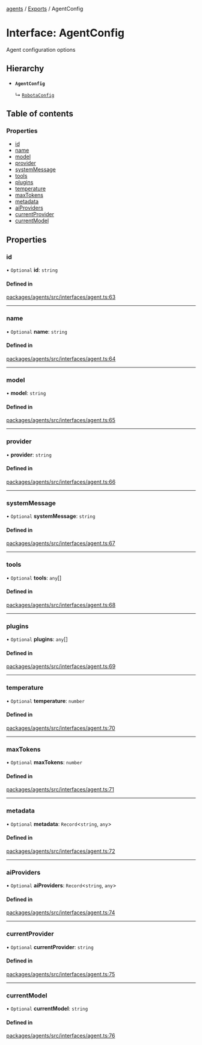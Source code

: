 <!-- 
 ⚠️  AUTO-GENERATED FILE - DO NOT EDIT MANUALLY
 This file is automatically generated by scripts/docs-generator.js
 To make changes, edit the source TypeScript files or update the generator script
-->

[agents](../../) / [Exports](../modules) / AgentConfig

# Interface: AgentConfig

Agent configuration options

## Hierarchy

- **`AgentConfig`**

  ↳ [`RobotaConfig`](RobotaConfig)

## Table of contents

### Properties

- [id](AgentConfig#id)
- [name](AgentConfig#name)
- [model](AgentConfig#model)
- [provider](AgentConfig#provider)
- [systemMessage](AgentConfig#systemmessage)
- [tools](AgentConfig#tools)
- [plugins](AgentConfig#plugins)
- [temperature](AgentConfig#temperature)
- [maxTokens](AgentConfig#maxtokens)
- [metadata](AgentConfig#metadata)
- [aiProviders](AgentConfig#aiproviders)
- [currentProvider](AgentConfig#currentprovider)
- [currentModel](AgentConfig#currentmodel)

## Properties

### id

• `Optional` **id**: `string`

#### Defined in

[packages/agents/src/interfaces/agent.ts:63](https://github.com/woojubb/robota/blob/411e4a15f65b96ceeb9a966ecfd26b5a6b3b568b/packages/agents/src/interfaces/agent.ts#L63)

___

### name

• `Optional` **name**: `string`

#### Defined in

[packages/agents/src/interfaces/agent.ts:64](https://github.com/woojubb/robota/blob/411e4a15f65b96ceeb9a966ecfd26b5a6b3b568b/packages/agents/src/interfaces/agent.ts#L64)

___

### model

• **model**: `string`

#### Defined in

[packages/agents/src/interfaces/agent.ts:65](https://github.com/woojubb/robota/blob/411e4a15f65b96ceeb9a966ecfd26b5a6b3b568b/packages/agents/src/interfaces/agent.ts#L65)

___

### provider

• **provider**: `string`

#### Defined in

[packages/agents/src/interfaces/agent.ts:66](https://github.com/woojubb/robota/blob/411e4a15f65b96ceeb9a966ecfd26b5a6b3b568b/packages/agents/src/interfaces/agent.ts#L66)

___

### systemMessage

• `Optional` **systemMessage**: `string`

#### Defined in

[packages/agents/src/interfaces/agent.ts:67](https://github.com/woojubb/robota/blob/411e4a15f65b96ceeb9a966ecfd26b5a6b3b568b/packages/agents/src/interfaces/agent.ts#L67)

___

### tools

• `Optional` **tools**: `any`[]

#### Defined in

[packages/agents/src/interfaces/agent.ts:68](https://github.com/woojubb/robota/blob/411e4a15f65b96ceeb9a966ecfd26b5a6b3b568b/packages/agents/src/interfaces/agent.ts#L68)

___

### plugins

• `Optional` **plugins**: `any`[]

#### Defined in

[packages/agents/src/interfaces/agent.ts:69](https://github.com/woojubb/robota/blob/411e4a15f65b96ceeb9a966ecfd26b5a6b3b568b/packages/agents/src/interfaces/agent.ts#L69)

___

### temperature

• `Optional` **temperature**: `number`

#### Defined in

[packages/agents/src/interfaces/agent.ts:70](https://github.com/woojubb/robota/blob/411e4a15f65b96ceeb9a966ecfd26b5a6b3b568b/packages/agents/src/interfaces/agent.ts#L70)

___

### maxTokens

• `Optional` **maxTokens**: `number`

#### Defined in

[packages/agents/src/interfaces/agent.ts:71](https://github.com/woojubb/robota/blob/411e4a15f65b96ceeb9a966ecfd26b5a6b3b568b/packages/agents/src/interfaces/agent.ts#L71)

___

### metadata

• `Optional` **metadata**: `Record`\<`string`, `any`\>

#### Defined in

[packages/agents/src/interfaces/agent.ts:72](https://github.com/woojubb/robota/blob/411e4a15f65b96ceeb9a966ecfd26b5a6b3b568b/packages/agents/src/interfaces/agent.ts#L72)

___

### aiProviders

• `Optional` **aiProviders**: `Record`\<`string`, `any`\>

#### Defined in

[packages/agents/src/interfaces/agent.ts:74](https://github.com/woojubb/robota/blob/411e4a15f65b96ceeb9a966ecfd26b5a6b3b568b/packages/agents/src/interfaces/agent.ts#L74)

___

### currentProvider

• `Optional` **currentProvider**: `string`

#### Defined in

[packages/agents/src/interfaces/agent.ts:75](https://github.com/woojubb/robota/blob/411e4a15f65b96ceeb9a966ecfd26b5a6b3b568b/packages/agents/src/interfaces/agent.ts#L75)

___

### currentModel

• `Optional` **currentModel**: `string`

#### Defined in

[packages/agents/src/interfaces/agent.ts:76](https://github.com/woojubb/robota/blob/411e4a15f65b96ceeb9a966ecfd26b5a6b3b568b/packages/agents/src/interfaces/agent.ts#L76)
